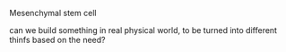 Mesenchymal stem cell   

can we build something in real physical world, to be turned into different thinfs based on the need?
